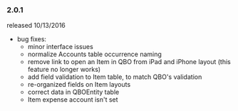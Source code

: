 ### 2.0.1

released 10/13/2016

  - bug fixes:
    - minor interface issues
    - normalize Accounts table occurrence naming
    - remove link to open an Item in QBO from iPad and iPhone layout (this feature no longer works)
	- add field validation to Item table, to match QBO's validation
	- re-organized fields on Item layouts
	- correct data in QBOEntity table
	- Item expense account isn't set